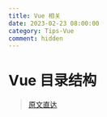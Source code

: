 ```yaml
---
title: Vue 相关
date: 2023-02-23 08:00:00
category: Tips-Vue
comment: hidden
---
```


# Vue 目录结构

> [原文直达](https://juejin.cn/post/6844904098647506957)
